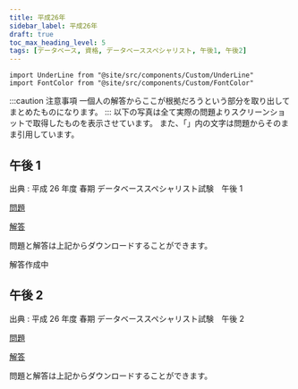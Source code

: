 ```yaml
---
title: 平成26年
sidebar_label: 平成26年
draft: true
toc_max_heading_level: 5
tags: [データベース, 資格, データベーススペシャリスト, 午後1, 午後2]
---
```


```mdx-code-block
import UnderLine from "@site/src/components/Custom/UnderLine"
import FontColor from "@site/src/components/Custom/FontColor"

```

:::caution 注意事項
一個人の解答からここが根拠だろうという部分を取り出してまとめたものになります。
:::
以下の写真は全て実際の問題よりスクリーンショットで取得したものを表示させています。
また、「」内の文字は問題からそのまま引用しています。

## 午後 1

出典 : 平成 26 年度 春期 データベーススペシャリスト試験　午後 1

[問題](https://www.jitec.ipa.go.jp/1_04hanni_sukiru/mondai_kaitou_2014h26_1/2014h26h_db_pm1_qs.pdf)

[解答](https://www.jitec.ipa.go.jp/1_04hanni_sukiru/mondai_kaitou_2014h26_1/2014h26h_db_pm1_ans.pdf)

問題と解答は上記からダウンロードすることができます。

解答作成中

## 午後 2

出典 : 平成 26 年度 春期 データベーススペシャリスト試験　午後 2

[問題](https://www.jitec.ipa.go.jp/1_04hanni_sukiru/mondai_kaitou_2014h26_1/2014h26h_db_pm2_qs.pdf)

[解答](https://www.jitec.ipa.go.jp/1_04hanni_sukiru/mondai_kaitou_2014h26_1/2014h26h_db_pm2_ans.pdf)

問題と解答は上記からダウンロードすることができます。
